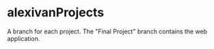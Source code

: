 # alexivanProjects
A branch for each project. The "Final Project" branch contains the web application.

